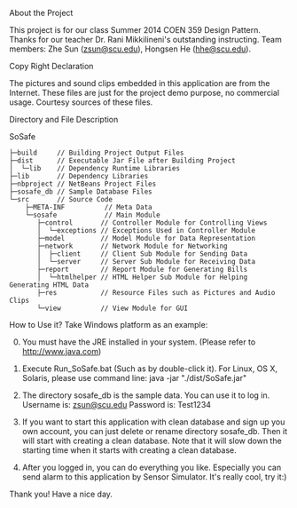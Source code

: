About the Project

This project is for our class Summer 2014 COEN 359 Design Pattern.
Thanks for our teacher Dr. Rani Mikkilineni's outstanding instructing.
Team members: Zhe Sun (zsun@scu.edu), Hongsen He (hhe@scu.edu).


Copy Right Declaration

The pictures and sound clips embedded in this application are from the Internet.
These files are just for the project demo purpose, no commercial usage.
Courtesy sources of these files.


Directory and File Description

SoSafe


    ├─build     // Building Project Output Files
    ├─dist      // Executable Jar File after Building Project
    │  └─lib    // Dependency Runtime Libraries
    ├─lib       // Dependency Libraries
    ├─nbproject // NetBeans Project Files
    ├─sosafe_db // Sample Database Files
    └─src       // Source Code
        ├─META-INF          // Meta Data
        └─sosafe            // Main Module
           ├─control       // Controller Module for Controlling Views
           │  └─exceptions // Exceptions Used in Controller Module
           ├─model         // Model Module for Data Representation
           ├─network       // Network Module for Networking
           │  ├─client     // Client Sub Module for Sending Data
           │  └─server     // Server Sub Module for Receiving Data
           ├─report        // Report Module for Generating Bills
           │  └─htmlhelper // HTML Helper Sub Module for Helping Generating HTML Data
           ├─res           // Resource Files such as Pictures and Audio Clips
           └─view          // View Module for GUI


How to Use it?
Take Windows platform as an example:

0) You must have the JRE installed in your system. (Please refer to http://www.java.com)

1) Execute Run_SoSafe.bat (Such as by double-click it). For Linux, OS X, Solaris, please use command line: java -jar "./dist/SoSafe.jar" 

2) The directory sosafe_db is the sample data. You can use it to log in.
Username is: zsun@scu.edu
Password is: Test1234

3) If you want to start this application with clean database and sign up you own account, you can just delete or rename directory sosafe_db. Then it will start with creating a clean database.
Note that it will slow down the starting time when it starts with creating a clean database.

4) After you logged in, you can do everything you like. Especially you can send alarm to this application by Sensor Simulator. It's really cool, try it:)

Thank you! Have a nice day.
